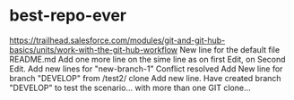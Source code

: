 # best-repo-ever
https://trailhead.salesforce.com/modules/git-and-git-hub-basics/units/work-with-the-git-hub-workflow
New line for the default file README.md
Add one more line on the sime line as on first Edit, on Second Edit.
Add new lines for "new-branch-1"
Conflict resolved
Add New line for branch "DEVELOP" from /test2/ clone
Add new line. Have created branch "DEVELOP" to test the scenario... with more than one GIT clone... 